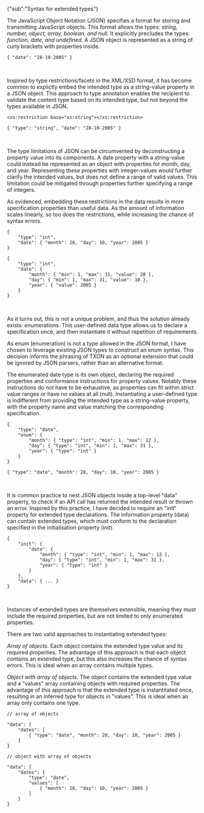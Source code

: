 {"sub":"Syntax for extended types"}

The JavaScript Object Notation (JSON) specifies a format for storing and transmitting JavaScript objects. This format allows the types: *string, number, object, array, boolean, and null*. It explicitly precludes the types: *function, date, and undefined*. A JSON object is represented as a string of curly brackets with properties inside.

```
{ "date": "28-10-2005" }
```

<br>

Inspired by type restrictions/facets in the XML/XSD format, it has become common to explictly embed the intended type as a string-value property in a JSON object. This approach to type annotation enables the recipient to validate the content type based on its intended type, but not beyond the types available in JSON.

```
<xs:restriction base="xs:string"></xs:restriction>
```
```
{ "type": "string", "date": "28-10-2005" }
```

<br>

The type limitations of JSON can be circumvented by deconstructing a property value into its components. A date property with a string-value could instead be represented as an object with properties for month, day, and year. Representing these properties with integer-values would further clarify the intended values, but does not define a range of valid values. This limitation could be mitigated through properties further specifying a range of integers.

As evidenced, embedding these restrictions in the data results in more specification properties than useful data. As the amount of information scales linearly, so too does the restrictions, while increasing the chance of syntax errors.

```
{
    "type": "int",
    "date": { "month": 28, "day": 10, "year": 2005 }
}
```
```
{
    "type": "int",
    "date": {
        "month": { "min": 1, "max": 31, "value": 28 },
        "day": { "min": 1, "max": 31, "value": 10 },
        "year": { "value": 2005 }
    }
}
```

<br>

As it turns out, this is not a unique problem, and thus the solution already exists: enumerations. This user-defined data type allows us to declare a specification once, and then instantiate it without repetition of requirements.

As enum (enumeration) is not a type allowed in the JSON format, I have chosen to leverage existing JSON types to construct an enum syntax. This decision informs the phrasing of TXON as an optional extension that could be ignored by JSON parsers, rather than an alternative format.

The enumerated date type is its own object, declaring the required properties and conformance instructions for property values. Notably these instructions do not have to be exhaustive, as properties can fit within strict value ranges or have no values at all (null). Instantiating a user-defined type is indifferent from providing the intended type as a string-value property, with the property name and value matching the corresponding specification.

```
{
    "type": "date",
    "enum": {
        "month": { "type": "int", "min": 1, "max": 12 },
        "day": { "type": "int", "min": 1, "max": 31 },
        "year": { "type": "int" }
    }
}
```
```
{ "type": "date", "month": 28, "day": 10, "year": 2005 }
```

<br>

It is common practice to nest JSON objects inside a top-level "data" property, to check if an API call has returned the intended result or thrown an error. Inspired by this practice, I have decided to require an "init" property for extended type declarations. The information property (data) can contain extended types, which must conform to the declaration specified in the initialisation property (init).

```
{
    "init": {
        "date": {
            "month": { "type": "int", "min": 1, "max": 12 },
            "day": { "type": "int", "min": 1, "max": 31 },
            "year": { "type": "int" }
        }
    },
    "data": { ... }
}
```

<br>

Instances of extended types are themselves extensible, meaning they must include the required properties, but are not limited to only enumerated properties.

There are two valid approaches to instantiating extended types:

*Array of objects*. Each object contains the extended type value and its required properties. The advantage of this approach is that each object contains an extended type, but this also increases the chance of syntax errors. This is ideal when an array contains multiple types.

*Object with array of objects*. The object contains the extended type value and a "values" array containing objects with required properties. The advantage of this approach is that the extended type is instantitated once, resulting in an inferred type for objects in "values". This is ideal when an array only contains one type.

```
// array of objects

"data": {
    "dates": [
        { "type": "date", "month": 28, "day": 10, "year": 2005 }
    ]
}
```
```
// object with array of objects

"data": {
    "dates": {
        "type": "date",
        "values": [
            { "month": 28, "day": 10, "year": 2005 }
        ]
    }
}
```

<br>

